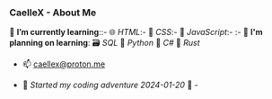 ### CaelleX - About Me 


 🌱 **I’m currently learning**::-
    🌐 *HTML*:-
    🎨 *CSS*:-
    💾 *JavaScript*:-
:-
🌱 **I'm planning on learning**:
    🗃️ *SQL*
    🐍 *Python*
    🔧 *C#*
    🦀 *Rust*
    


- 📫 caellex@proton.me

- 📅 _Started my coding adventure 2024-01-20_ 📅 -

